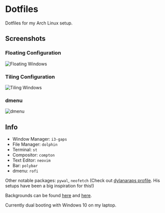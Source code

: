 # Dotfiles
Dotfiles for my Arch Linux setup.

## Screenshots

### Floating Configuration
![Floating Windows](https://i.imgur.com/TsBrwxJ.png)
### Tiling Configuration
![Tiling Windows](https://i.imgur.com/mZBL1lP.png)
### dmenu
![dmenu](https://i.imgur.com/PtUCDtt.png)

## Info

- Window Manager: `i3-gaps`
- File Manager: `dolphin`
- Terminal: `st`
- Compositor: `compton`
- Text Editor: `neovim`
- Bar: `polybar`
- dmenu: `rofi`

Other notable packages: `pywal`, `neofetch`
(Check out [dylanaraps profile](https://github.com/dylanaraps). His setups have been a big inspiration for this!)

Backgrounds can be found [here](https://imgur.com/a/0pe3o) and [here](https://imgur.com/a/XgYEs).

Currently dual booting with Windows 10 on my laptop.
